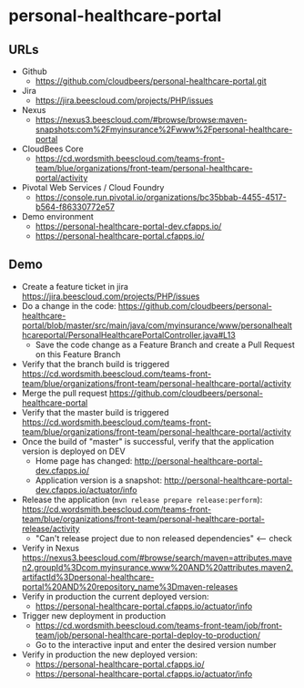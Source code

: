 # personal-healthcare-portal


## URLs

* Github
   * https://github.com/cloudbeers/personal-healthcare-portal.git
* Jira
   * https://jira.beescloud.com/projects/PHP/issues
* Nexus
   * https://nexus3.beescloud.com/#browse/browse:maven-snapshots:com%2Fmyinsurance%2Fwww%2Fpersonal-healthcare-portal
* CloudBees Core
   * https://cd.wordsmith.beescloud.com/teams-front-team/blue/organizations/front-team/personal-healthcare-portal/activity
* Pivotal Web Services / Cloud Foundry
   * https://console.run.pivotal.io/organizations/bc35bbab-4455-4517-b564-f86330772e57
* Demo environment
   * https://personal-healthcare-portal-dev.cfapps.io/
   * https://personal-healthcare-portal.cfapps.io/


## Demo

* Create a feature ticket in jira https://jira.beescloud.com/projects/PHP/issues
* Do a change in the code: https://github.com/cloudbeers/personal-healthcare-portal/blob/master/src/main/java/com/myinsurance/www/personalhealthcareportal/PersonalHealthcarePortalController.java#L13
   * Save the code change as a Feature Branch and create a Pull Request on this Feature Branch
* Verify that the branch build is triggered https://cd.wordsmith.beescloud.com/teams-front-team/blue/organizations/front-team/personal-healthcare-portal/activity
* Merge the pull request https://github.com/cloudbeers/personal-healthcare-portal
* Verify that the master build is triggered https://cd.wordsmith.beescloud.com/teams-front-team/blue/organizations/front-team/personal-healthcare-portal/activity
* Once the build of "master" is successful, verify that the application version is deployed on DEV 
   * Home page has changed: http://personal-healthcare-portal-dev.cfapps.io/
   * Application version is a snapshot: http://personal-healthcare-portal-dev.cfapps.io/actuator/info
* Release the application (`mvn release prepare release:perform`): https://cd.wordsmith.beescloud.com/teams-front-team/blue/organizations/front-team/personal-healthcare-portal-release/activity
   * "Can't release project due to non released dependencies" <-- check
* Verify in Nexus https://nexus3.beescloud.com/#browse/search/maven=attributes.maven2.groupId%3Dcom.myinsurance.www%20AND%20attributes.maven2.artifactId%3Dpersonal-healthcare-portal%20AND%20repository_name%3Dmaven-releases
* Verify in production the current deployed version: 
   * https://personal-healthcare-portal.cfapps.io/actuator/info
* Trigger new deployment in production
   * https://cd.wordsmith.beescloud.com/teams-front-team/job/front-team/job/personal-healthcare-portal-deploy-to-production/
   * Go to the interactive input and enter the desired version number
* Verify in production the new deployed version: 
   * https://personal-healthcare-portal.cfapps.io/
   * https://personal-healthcare-portal.cfapps.io/actuator/info


